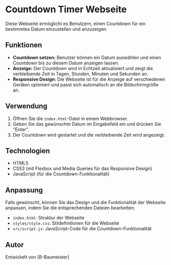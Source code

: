 # Countdown Timer Webseite

Diese Webseite ermöglicht es Benutzern, einen Countdown für ein bestimmtes Datum einzustellen und anzuzeigen.

## Funktionen

- **Countdown setzen:** Benutzer können ein Datum auswählen und einen Countdown bis zu diesem Datum anzeigen lassen.
- **Anzeige:** Der Countdown wird in Echtzeit aktualisiert und zeigt die verbleibende Zeit in Tagen, Stunden, Minuten und Sekunden an.
- **Responsive Design:** Die Webseite ist für die Anzeige auf verschiedenen Geräten optimiert und passt sich automatisch an die Bildschirmgröße an.

## Verwendung

1. Öffnen Sie die `index.html`-Datei in einem Webbrowser.
2. Geben Sie das gewünschte Datum im Eingabefeld ein und drücken Sie "Enter".
3. Der Countdown wird gestartet und die verbleibende Zeit wird angezeigt.

## Technologien

- HTML5
- CSS3 (mit Flexbox und Media Queries für das Responsive Design)
- JavaScript (für die Countdown-Funktionalität)

## Anpassung

Falls gewünscht, können Sie das Design und die Funktionalität der Webseite anpassen, indem Sie die entsprechenden Dateien bearbeiten:

- `index.html`: Struktur der Webseite
- `styles/style.css`: Stildefinitionen für die Webseite
- `src/script.js`: JavaScript-Code für die Countdown-Funktionalität

## Autor

Entwickelt von [B-Baumeister]

